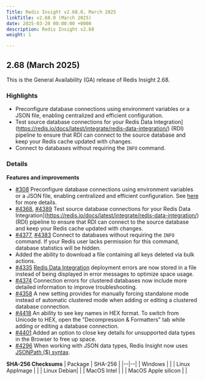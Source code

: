 ```yaml
---
Title: Redis Insight v2.68.0, March 2025
linkTitle: v2.68.0 (March 2025)
date: 2025-03-20 00:00:00 +0000
description: Redis Insight v2.68
weight: 1

---
```

## 2.68 (March 2025)
This is the General Availability (GA) release of Redis Insight 2.68.

### Highlights
- Preconfigure database connections using environment variables or a JSON file, enabling centralized and efficient configuration.
- Test source database connections for your Redis Data Integration](https://redis.io/docs/latest/integrate/redis-data-integration/) (RDI) pipeline to ensure that RDI can connect to the source database and keep your Redis cache updated with changes.
- Connect to databases without requiring the `INFO` command.

### Details

**Features and improvements**
- [#308](https://github.com/redislabsdev/RedisInsight-Cloud/pull/308) Preconfigure database connections using environment variables or a JSON file, enabling centralized and efficient configuration. See [here](https://redis.io/docs/latest/operate/redisinsight/configuration/) for more details.
- [#4368](https://github.com/RedisInsight/RedisInsight/pull/4368), [#4389](https://github.com/RedisInsight/RedisInsight/pull/4389) Test source database connections for your Redis Data Integration](https://redis.io/docs/latest/integrate/redis-data-integration/) (RDI) pipeline to ensure that RDI can connect to the source database and keep your Redis cache updated with changes.
- [#4377](https://github.com/RedisInsight/RedisInsight/pull/4377), [#4383](https://github.com/RedisInsight/RedisInsight/pull/4383) Connect to databases without requiring the `INFO` command. If your Redis user lacks permission for this command, database statistics will be hidden.
- Added the ability to download a file containing all keys deleted via bulk actions.
- [#4335](https://github.com/RedisInsight/RedisInsight/pull/4335) [Redis Data Integration](https://redis.io/docs/latest/integrate/redis-data-integration/) deployment errors are now stored in a file instead of being displayed in error messages to optimize space usage.
- [#4374](https://github.com/RedisInsight/RedisInsight/pull/4374) Connection errors for clustered databases now include more detailed information to improve troubleshooting.
- [#4358](https://github.com/RedisInsight/RedisInsight/pull/4358) A new setting provides for manually forcing standalone mode instead of automatic clustered mode when adding or editing a clustered database connection.
- [#4418](https://github.com/RedisInsight/RedisInsight/pull/4418) An ability to see key names in HEX format. To switch from Unicode to HEX, open the "Decompression & Formatters" tab while adding or editing a database connection.
- [#4401](https://github.com/RedisInsight/RedisInsight/pull/4401) Added an option to close key details for unsupported data types in the Browser to free up space.
- [#4296](https://github.com/RedisInsight/RedisInsight/pull/4296) When working with JSON data types, Redis Insight now uses [JSONPath ($) syntax](https://redis.io/docs/latest/develop/data-types/json/path/).

**SHA-256 Checksums**
| Package | SHA-256 |
|--|--|
| Windows |  |
| Linux AppImage |  |
| Linux Debian|  |
| MacOS Intel |  |
| MacOS Apple silicon |  |
